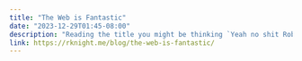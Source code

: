 ```yaml
---
title: "The Web is Fantastic"
date: "2023-12-29T01:45-08:00"
description: "Reading the title you might be thinking `Yeah no shit Robb of course the web[1] is fantastic it`s literally the cornerstone of all commerce and communications in the modern world`. Or maybe you`re not thinking that. But I`m not talking about the web as a whole, I`m talking about the open web. The come-do-cool-things-with-our-api web. The open standards web. The indie web."
link: https://rknight.me/blog/the-web-is-fantastic/
---
```

